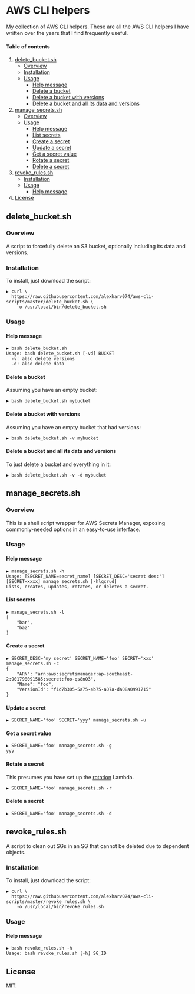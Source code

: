 # AWS CLI helpers

My collection of AWS CLI helpers. These are all the AWS CLI helpers I have written over the years that I find frequently useful.

#### Table of contents

1. [delete_bucket.sh](#delete_bucketsh)
    * [Overview](#overview)
    * [Installation](#installation)
    * [Usage](#usage)
        - [Help message](#help-message)
        - [Delete a bucket](#delete-a-bucket)
        - [Delete a bucket with versions](#delete-a-bucket-with-versions)
        - [Delete a bucket and all its data and versions](#delete-a-bucket-and-all-its-data-and-versions)
2. [manage_secrets.sh](#manage_secretssh)
    * [Overview](#overview-2)
    * [Usage](#usage-2)
        - [Help message](#help-message-2)
        - [List secrets](#list-secrets)
        - [Create a secret](#create-a-secret)
        - [Update a secret](#update-a-secret)
        - [Get a secret value](#get-a-secret-value)
        - [Rotate a secret](#rotate-a-secret)
        - [Delete a secret](#delete-a-secret)
3. [revoke_rules.sh](#revoke_rulessh)
    * [Installation](#installation-2)
    * [Usage](#usage-3)
        - [Help message](#help-message-3)
4. [License](#license)

## delete_bucket.sh

### Overview

A script to forcefully delete an S3 bucket, optionally including its data and versions.

### Installation

To install, just download the script:

```text
▶ curl \
  https://raw.githubusercontent.com/alexharv074/aws-cli-scripts/master/delete_bucket.sh \
    -o /usr/local/bin/delete_bucket.sh
```

### Usage

#### Help message

```text
▶ bash delete_bucket.sh
Usage: bash delete_bucket.sh [-vd] BUCKET
  -v: also delete versions
  -d: also delete data
```

#### Delete a bucket

Assuming you have an empty bucket:

```text
▶ bash delete_bucket.sh mybucket
```

#### Delete a bucket with versions

Assuming you have an empty bucket that had versions:

```text
▶ bash delete_bucket.sh -v mybucket
```

#### Delete a bucket and all its data and versions

To just delete a bucket and everything in it:

```text
▶ bash delete_bucket.sh -v -d mybucket
```

## manage_secrets.sh

### Overview

This is a shell script wrapper for AWS Secrets Manager, exposing commonly-needed options in an easy-to-use interface.

### Usage

#### Help message

```text
▶ manage_secrets.sh -h
Usage: [SECRET_NAME=secret_name] [SECRET_DESC='secret desc'] [SECRET=xxxx] manage_secrets.sh [-hlgcrud]
Lists, creates, updates, rotates, or deletes a secret.
```

#### List secrets

```text
▶ manage_secrets.sh -l
[
    "bar",
    "baz"
]
```

#### Create a secret

```text
▶ SECRET_DESC='my secret' SECRET_NAME='foo' SECRET='xxx' manage_secrets.sh -c
{
    "ARN": "arn:aws:secretsmanager:ap-southeast-2:901798091585:secret:foo-qs8nQ3",
    "Name": "foo",
    "VersionId": "f1d7b305-5a75-4b75-a07a-da08a0991715"
}
```

#### Update a secret

```text
▶ SECRET_NAME='foo' SECRET='yyy' manage_secrets.sh -u
```

#### Get a secret value

```text
▶ SECRET_NAME='foo' manage_secrets.sh -g
yyy
```

#### Rotate a secret

This presumes you have set up the [rotation](https://docs.aws.amazon.com/secretsmanager/latest/userguide/rotating-secrets.html) Lambda.

```text
▶ SECRET_NAME='foo' manage_secrets.sh -r
```

#### Delete a secret

```text
▶ SECRET_NAME='foo' manage_secrets.sh -d
```

## revoke_rules.sh

A script to clean out SGs in an SG that cannot be deleted due to dependent objects.

### Installation

To install, just download the script:

```text
▶ curl \
  https://raw.githubusercontent.com/alexharv074/aws-cli-scripts/master/revoke_rules.sh \
    -o /usr/local/bin/revoke_rules.sh
```

### Usage

#### Help message

```text
▶ bash revoke_rules.sh -h 
Usage: bash revoke_rules.sh [-h] SG_ID
```

## License

MIT.
